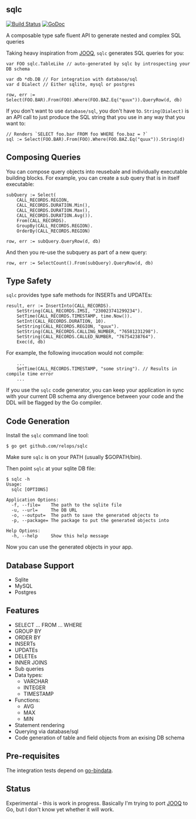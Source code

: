 sqlc
----

[![Build Status](https://travis-ci.org/relops/sqlc.png?branch=master)](https://travis-ci.org/relops/sqlc)
[![GoDoc](http://godoc.org/_?status.png)](http://godoc.org/github.com/relops/sqlc)

A composable type safe fluent API to generate nested and complex SQL queries

Taking heavy inspiration from [JOOQ][], `sqlc` generates SQL queries for you:
	
	var FOO sqlc.TableLike // auto-generated by sqlc by introspecting your DB schema
	
	var db *db.DB // For integration with database/sql
	var d Dialect // Either sqlite, mysql or postgres

	row, err := Select(FOO.BAR).From(FOO).Where(FOO.BAZ.Eq("quux")).QueryRow(d, db)

If you don't want to use `database/sql`, you don't have to. `String(Dialect)` is an API call to just produce the SQL string that you use in any way that you want to:

	// Renders `SELECT foo.bar FROM foo WHERE foo.baz = ?`
	sql := Select(FOO.BAR).From(FOO).Where(FOO.BAZ.Eq("quux")).String(d)

Composing Queries
-----------------

You can compose query objects into reusebale and individually executable building blocks. For example, you can create a sub query that is in itself executable:

	subQuery := Select(
		CALL_RECORDS.REGION,
		CALL_RECORDS.DURATION.Min(),
		CALL_RECORDS.DURATION.Max(),
		CALL_RECORDS.DURATION.Avg()).
		From(CALL_RECORDS).
		GroupBy(CALL_RECORDS.REGION).
		OrderBy(CALL_RECORDS.REGION)

	row, err := subQuery.QueryRow(d, db)

And then you re-use the subquery as part of a new query:

	row, err := SelectCount().From(subQuery).QueryRow(d, db)

Type Safety
-----------

`sqlc` provides type safe methods for INSERTs and UPDATEs:

	result, err := InsertInto(CALL_RECORDS).
		SetString(CALL_RECORDS.IMSI, "230023741299234").
		SetTime(CALL_RECORDS.TIMESTAMP, time.Now()).
		SetInt(CALL_RECORDS.DURATION, 10).
		SetString(CALL_RECORDS.REGION, "quux").
		SetString(CALL_RECORDS.CALLING_NUMBER, "76581231298").
		SetString(CALL_RECORDS.CALLED_NUMBER, "76754238764").
		Exec(d, db)

For example, the following invocation would not compile:

		...
		SetTime(CALL_RECORDS.TIMESTAMP, "some string"). // Results in compile time error
		...

If you use the `sqlc` code generator, you can keep your application in sync with your current DB schema any divergence between your code and the DDL will be flagged by the Go compiler.

Code Generation
---------------

Install the `sqlc` command line tool:

	$ go get github.com/relops/sqlc

Make sure `sqlc` is on your PATH (usually $GOPATH/bin).

Then point `sqlc` at your sqlite DB file:

	$ sqlc -h
	Usage:
	  sqlc [OPTIONS]

	Application Options:
	  -f, --file=    The path to the sqlite file
	  -u, --url=     The DB URL
	  -o, --output=  The path to save the generated objects to
	  -p, --package= The package to put the generated objects into

	Help Options:
	  -h, --help     Show this help message

Now you can use the generated objects in your app.

Database Support
----------------

* Sqlite
* MySQL
* Postgres

Features
--------

* SELECT ... FROM ... WHERE
* GROUP BY
* ORDER BY
* INSERTs
* UPDATEs
* DELETEs
* INNER JOINS
* Sub queries
* Data types:
  * VARCHAR
  * INTEGER
  * TIMESTAMP
* Functions:
  * AVG
  * MAX
  * MIN
* Statement rendering
* Querying via database/sql
* Code generation of table and field objects from an exising DB schema

Pre-requisites
--------------

The integration tests depend on [go-bindata](https://github.com/jteeuwen/go-bindata).

Status
------

Experimental - this is work in progress. Basically I'm trying to port [JOOQ][] to Go, but I don't know yet whether it will work.

[jooq]: http://jooq.org
